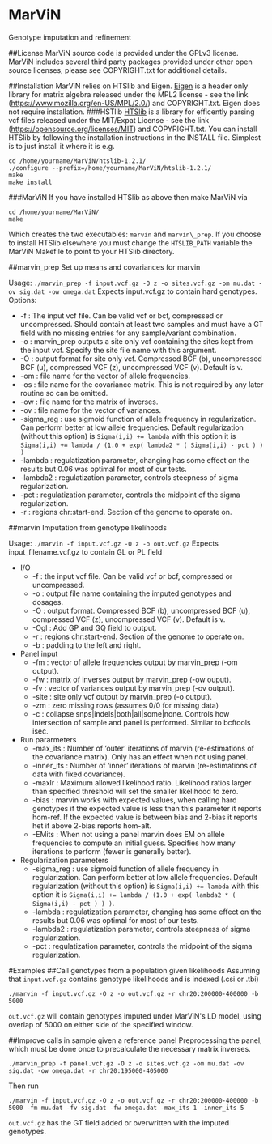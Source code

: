 # MarViN
Genotype imputation and refinement

##License
MarViN source code is provided under the GPLv3 license. MarViN includes several third party packages provided under other open source licenses, please see COPYRIGHT.txt for additional details.

##Installation
MarViN relies on HTSlib and Eigen. [Eigen](http://eigen.tuxfamily.org/index.php?title=Main_Page) is a header only library for matrix algebra released under the MPL2 license - see the link (https://www.mozilla.org/en-US/MPL/2.0/) and COPYRIGHT.txt. Eigen does not require installation. 
###HSTlib
[HTSlib](http://www.htslib.org/) is a library for efficently parsing vcf files released under the MIT/Expat License - see the link (https://opensource.org/licenses/MIT) and COPYRIGHT.txt. You can install HTSlib by following the installation instructions in the INSTALL file. Simplest is to just install it where it is e.g.
```
cd /home/yourname/MarViN/htslib-1.2.1/
./configure --prefix=/home/yourname/MarViN/htslib-1.2.1/
make
make install
```
###MarViN
If you have installed HTSlib as above then make MarViN via
```
cd /home/yourname/MarViN/
make
```
Which creates the two executables: `marvin` and `marvin\_prep`. If you choose to install HTSlib elsewhere you must change the `HTSLIB_PATH` variable the MarViN Makefile to point to your HTSlib directory.

##marvin_prep
Set up means and covariances for marvin

Usage:
```./marvin_prep -f input.vcf.gz -O z -o sites.vcf.gz -om mu.dat -ov sig.dat -ow omega.dat```
Expects input.vcf.gz to contain hard genotypes. Options:

* -f : The input vcf file. Can be valid vcf or bcf, compressed or uncompressed. Should contain at least two samples and must have a GT field with no missing entries for any sample/variant combination.
* -o : marvin\_prep outputs a site only vcf containing the sites kept from the input vcf. Specify the site file name with this argument.
* -O : output format for site only vcf. Compressed BCF (b), uncompressed BCF (u), compressed VCF (z), uncompressed VCF (v). Default is v.
* -om : file name for the vector of allele frequencies.
* -os : file name for the covariance matrix. This is not required by any later routine so can be omitted.
* -ow : file name for the matrix of inverses.
* -ov : file name for the vector of variances.
* -sigma_reg : use sigmoid function of allele frequency in regularization. Can perform better at low allele frequencies. Default regularization (without this option) is `Sigma(i,i) += lambda` with this option it is `Sigma(i,i) += lambda / (1.0 + exp( lambda2 * ( Sigma(i,i) - pct ) ) )`
* -lambda : regulatization parameter, changing has some effect on the results but 0.06 was optimal for most of our tests.
* -lambda2 : regulatization parameter, controls steepness of sigma regularization.
* -pct : regulatization parameter, controls the midpoint of the sigma regularization.
* -r : regions chr:start-end. Section of the genome to operate on. 

##marvin
Imputation from genotype likelihoods

Usage:
```./marvin -f input.vcf.gz -O z -o out.vcf.gz```
Expects input_filename.vcf.gz to contain GL or PL field
* I/O
  * -f : the input vcf file. Can be valid vcf or bcf, compressed or uncompressed. 
  * -o : output file name containing the imputed genotypes and dosages.
  * -O : output format. Compressed BCF (b), uncompressed BCF (u), compressed VCF (z), uncompressed VCF (v). Default is v.
  * -Ogl : Add GP and GQ field to output.
  * -r : regions chr:start-end. Section of the genome to operate on.
  * -b : padding to the left and right.
* Panel input
  * -fm : vector of allele frequencies output by marvin_prep (-om output).
  * -fw : matrix of inverses output by marvin_prep (-ow ouput).
  * -fv : vector of variances output by marvin_prep (-ov output).
  * -site : site only vcf output by marvin_prep (-o output).
  * -zm : zero missing rows (assumes 0/0 for missing data)
  * -c : collapse snps|indels|both|all|some|none. Controls how intersection of sample and panel is performed. Similar to bcftools isec.
* Run pararmeters
  * -max_its : Number of ‘outer’ iterations of marvin (re-estimations of the covariance matrix). Only has an effect when not using panel.
  * -inner_its : Number of ‘inner’ iterations of marvin (re-estimations of data with fixed covariance).
  * -maxlr : Maximum allowed likelihood ratio. Likelihood ratios larger than specified threshold will set the smaller likelihood to zero.
  * -bias : marvin works with expected values, when calling hard genotypes if the expected value is less than this parameter it reports hom-ref. If the expected value is between bias and 2-bias it reports het if above 2-bias reports hom-alt.
  * -EMits : When not using a panel marvin does EM on allele frequencies to compute an initial guess. Specifies how many iterations to perform (fewer is generally better).
* Regularization parameters
  * -sigma_reg : use sigmoid function of allele frequency in regularization. Can perform better at low allele frequencies. Default regularization (without this option) is `Sigma(i,i) += lambda` with this option it is `Sigma(i,i) += lambda / (1.0 + exp( lambda2 * ( Sigma(i,i) - pct ) ) )`.
  * -lambda : regulatization parameter, changing has some effect on the results but 0.06 was optimal for most of our tests.
  * -lambda2 : regulatization parameter, controls steepness of sigma regularization.
  * -pct : regulatization parameter, controls the midpoint of the sigma regularization.

#Examples
##Call genotypes from a population given likelihoods
Assuming that `input.vcf.gz` contains genotype likelihoods and is indexed (.csi or .tbi)
```
./marvin -f input.vcf.gz -O z -o out.vcf.gz -r chr20:200000-400000 -b 5000
```
`out.vcf.gz` will contain genotypes imputed under MarViN's LD model, using overlap of 5000 on either side of the specified window.

##Improve calls in sample given a reference panel
Preprocessing the panel, which must be done once to precalculate the necessary matrix inverses.
```
./marvin_prep -f panel.vcf.gz -O z -o sites.vcf.gz -om mu.dat -ov sig.dat -ow omega.dat -r chr20:195000-405000
```
Then run
```
./marvin -f input.vcf.gz -O z -o out.vcf.gz -r chr20:200000-400000 -b 5000 -fm mu.dat -fv sig.dat -fw omega.dat -max_its 1 -inner_its 5
```
`out.vcf.gz` has the GT field added or overwritten with the imputed genotypes.


